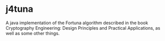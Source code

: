 # j4tuna
A java implementation of the Fortuna algorithm described in the book Cryptography Engineering: Design Principles and Practical Applications, as well as some other things.
